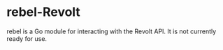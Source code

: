 # rebel-Revolt
rebel is a Go module for interacting with the Revolt API. It is not currently ready for use.
